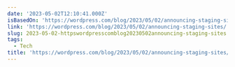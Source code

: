 ```yaml
---
date: '2023-05-02T12:10:41.000Z'
isBasedOn: 'https://wordpress.com/blog/2023/05/02/announcing-staging-sites/'
link: 'https://wordpress.com/blog/2023/05/02/announcing-staging-sites/'
slug: 2023-05-02-httpswordpresscomblog20230502announcing-staging-sites
tags:
  - Tech
title: 'https://wordpress.com/blog/2023/05/02/announcing-staging-sites/'
---
```



